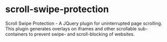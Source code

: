 # scroll-swipe-protection
Scroll Swipe Protection - A JQuery plugin for uninterrupted page scrolling.  This plugin generates overlays on iframes and other scrollable sub-containers to prevent swipe- and scroll-blocking of websites. 

